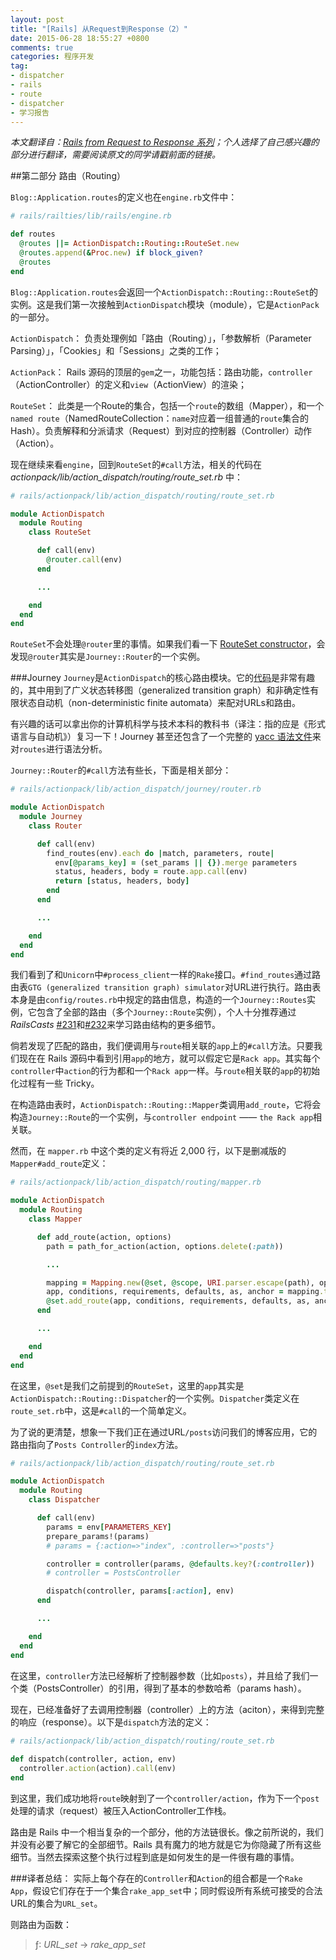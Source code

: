 ```yaml
---
layout: post
title: "[Rails] 从Request到Response（2）"
date: 2015-06-28 18:55:27 +0800
comments: true
categories: 程序开发
tag:
- dispatcher
- rails
- route
- dispatcher
- 学习报告
---
```

*本文翻译自：[Rails from Request to Response 系列](http://andrewberls.com/blog/post/rails-from-request-to-response-part-2--routing)；个人选择了自己感兴趣的部分进行翻译，需要阅读原文的同学请戳前面的链接。*

##第二部分 路由（Routing）

`Blog::Application.routes`的定义也在`engine.rb`文件中：
```ruby
# rails/railties/lib/rails/engine.rb

def routes
  @routes ||= ActionDispatch::Routing::RouteSet.new
  @routes.append(&Proc.new) if block_given?
  @routes
end
```

`Blog::Application.routes`会返回一个`ActionDispatch::Routing::RouteSet`的实例。这是我们第一次接触到`ActionDispatch`模块（module），它是`ActionPack`的一部分。

`ActionDispatch`：
  负责处理例如「路由（Routing）」，「参数解析（Parameter Parsing）」，「Cookies」和「Sessions」之类的工作；

`ActionPack`：
Rails 源码的顶层的`gem`之一，功能包括：路由功能，`controller`（ActionController）的定义和`view`（ActionView）的渲染；

`RouteSet`：
此类是一个Route的集合，包括一个`route`的数组（Mapper），和一个`named route`（NamedRouteCollection：`name`对应着一组普通的`route`集合的Hash）。负责解释和分派请求（Request）到对应的控制器（Controller）动作（Action）。

现在继续来看`engine`，回到`RouteSet`的`#call`方法，相关的代码在 *actionpack/lib/action_dispatch/routing/route_set.rb* 中：
```ruby
# rails/actionpack/lib/action_dispatch/routing/route_set.rb

module ActionDispatch
  module Routing
    class RouteSet

      def call(env)
        @router.call(env)
      end

      ...

    end
  end
end
```
`RouteSet`不会处理`@router`里的事情。如果我们看一下 [RouteSet constructor](https://github.com/rails/rails/blob/0dea33f770305f32ed7476f520f7c1ff17434fdc/actionpack/lib/action_dispatch/routing/route_set.rb#L299)，会发现`@router`其实是`Journey::Router`的一个实例。

###Journey
`Journey`是`ActionDispatch`的核心路由模块。它的[代码](https://github.com/rails/rails/tree/0dea33f770305f32ed7476f520f7c1ff17434fdc/actionpack/lib/action_dispatch/journey)是非常有趣的，其中用到了广义状态转移图（generalized transition graph）和非确定性有限状态自动机（non-deterministic finite automata）来配对URLs和路由。

有兴趣的话可以拿出你的计算机科学与技术本科的教科书（译注：指的应是《形式语言与自动机》）复习一下！Journey 甚至还包含了一个完整的 [yacc 语法文件](https://github.com/rails/rails/blob/0dea33f770305f32ed7476f520f7c1ff17434fdc/actionpack/lib/action_dispatch/journey/parser.y)来对`routes`进行语法分析。

`Journey::Router`的`#call`方法有些长，下面是相关部分：
```ruby
# rails/actionpack/lib/action_dispatch/journey/router.rb

module ActionDispatch
  module Journey
    class Router

      def call(env)
        find_routes(env).each do |match, parameters, route|
          env[@params_key] = (set_params || {}).merge parameters
          status, headers, body = route.app.call(env)
          return [status, headers, body]
        end
      end

      ...

    end
  end
end
```
我们看到了和`Unicorn`中`#process_client`一样的`Rake`接口。`#find_routes`通过路由表`GTG (generalized transition graph) simulator`对URL进行执行。路由表本身是由`config/routes.rb`中规定的路由信息，构造的一个`Journey::Routes`实例，它包含了全部的路由（多个`Journey::Route`实例），个人十分推荐通过 *RailsCasts* [#231](http://railscasts.com/episodes/231-routing-walkthrough)和[#232](http://railscasts.com/episodes/232-routing-walkthrough-part-2)来学习路由结构的更多细节。

倘若发现了匹配的路由，我们便调用与`route`相关联的`app`上的`#call`方法。只要我们现在在 Rails 源码中看到引用`app`的地方，就可以假定它是`Rack app`。其实每个`controller`中`action`的行为都和一个`Rack app`一样。与`route`相关联的`app`的初始化过程有一些 Tricky。

在构造路由表时，`ActionDispatch::Routing::Mapper`类调用`add_route`，它将会构造`Journey::Route`的一个实例，与`controller endpoint` —— `the Rack app`相关联。

然而，在 `mapper.rb` 中这个类的定义有将近 2,000 行，以下是删减版的`Mapper#add_route`定义：
```ruby
# rails/actionpack/lib/action_dispatch/routing/mapper.rb

module ActionDispatch
  module Routing
    class Mapper

      def add_route(action, options)
        path = path_for_action(action, options.delete(:path))

        ...

        mapping = Mapping.new(@set, @scope, URI.parser.escape(path), options)
        app, conditions, requirements, defaults, as, anchor = mapping.to_route
        @set.add_route(app, conditions, requirements, defaults, as, anchor)
      end

      ...

    end
  end
end
```
在这里，`@set`是我们之前提到的`RouteSet`，这里的`app`其实是`ActionDispatch::Routing::Dispatcher`的一个实例。`Dispatcher`类定义在`route_set.rb`中，这是`#call`的一个简单定义。

为了说的更清楚，想象一下我们正在通过URL`/posts`访问我们的博客应用，它的路由指向了`Posts Controller`的`index`方法。

```ruby
# rails/actionpack/lib/action_dispatch/routing/route_set.rb

module ActionDispatch
  module Routing
    class Dispatcher

      def call(env)
        params = env[PARAMETERS_KEY]
        prepare_params!(params) 
        # params = {:action=>"index", :controller=>"posts"}

        controller = controller(params, @defaults.key?(:controller))
        # controller = PostsController

        dispatch(controller, params[:action], env)
      end

      ...

    end
  end
end
```

在这里，`controller`方法已经解析了控制器参数（比如`posts`），并且给了我们一个类（PostsController）的引用，得到了基本的参数哈希（params hash）。

现在，已经准备好了去调用控制器（controller）上的方法（aciton），来得到完整的响应（response）。以下是`dispatch`方法的定义：

```ruby
# rails/actionpack/lib/action_dispatch/routing/route_set.rb
  
def dispatch(controller, action, env)
  controller.action(action).call(env)
end
```

到这里，我们成功地将`route`映射到了一个`controller/action`，作为下一个`post`处理的请求（request）被压入ActionController工作栈。

路由是 Rails 中一个相当复杂的一个部分，他的方法链很长。像之前所说的，我们并没有必要了解它的全部细节。Rails 具有魔力的地方就是它为你隐藏了所有这些细节。当然去探索这整个执行过程到底是如何发生的是一件很有趣的事情。

###译者总结：
实际上每个存在的`Controller`和`Action`的组合都是一个`Rake App`，假设它们存在于一个集合`rake_app_set`中；同时假设所有系统可接受的合法URL的集合为`URL_set`。

则路由为函数：
> ƒ: *URL_set* → *rake_app_set*


